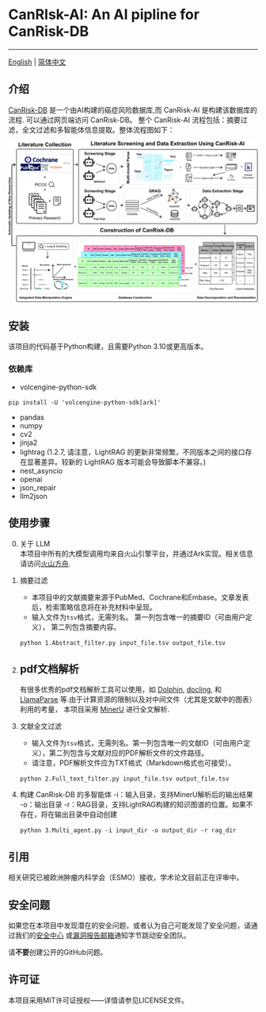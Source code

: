 # CanRIsk-AI: An AI pipline for CanRisk-DB

---

[English](./README.md) | [简体中文](./README_zh.md)

## 介绍

[CanRisk-DB](https://www.canrisk-ai.com/) 是一个由AI构建的癌症风险数据库,而 CanRisk-AI 是构建该数据库的流程.
可以通过网页端访问 CanRisk-DB。 整个 CanRisk-AI 流程包括：摘要过滤，全文过滤和多智能体信息提取。整体流程图如下： 

![img.jpg](imgs/img.jpg)

## 安装

该项目的代码基于Python构建，且需要Python 3.10或更高版本。

### 依赖库

- volcengine-python-sdk

```
pip install -U 'volcengine-python-sdk[ark]'
```

- pandas
- numpy
- cv2
- jinja2
- lightrag (1.2.7, 请注意，LightRAG 的更新非常频繁，不同版本之间的接口存在显著差异。较新的 LightRAG
  版本可能会导致脚本不兼容。)
- nest_asyncio
- openai
- json_repair
- llm2json

## 使用步骤

0. 关于 LLM  
   本项目中所有的大模型调用均来自火山引擎平台，并通过Ark实现。相关信息请访问[火山方舟](https://www.volcengine.com/product/ark).

1. 摘要过滤
    - 本项目中的文献摘要来源于PubMed、Cochrane和Embase。文章发表后，检索策略信息将在补充材料中呈现。
    - 输入文件为`tsv`格式，无需列名。
      第一列包含唯一的摘要ID（可由用户定义），
      第二列包含摘要内容。
   ```shell
   python 1.Abstract_filter.py input_file.tsv output_file.tsv
   ```

2. pdf文档解析
   -
   有很多优秀的pdf文档解析工具可以使用，如 [Dolphin](https://github.com/bytedance/Dolphin), [docling](https://github.com/docling-project/docling),
   和 [LlamaParse](https://cloud.llamaindex.ai/) 等.由于计算资源的限制以及对中间文件（尤其是文献中的图表）利用的考量，
   本项目采用 [MinerU](https://github.com/opendatalab/MinerU) 进行全文解析.

3. 文献全文过滤
    - 输入文件为`tsv`格式，无需列名。第一列包含唯一的文献ID（可由用户定义），第二列包含与文献对应的PDF解析文件的文件路径。
    - 请注意，PDF解析文件应为TXT格式（Markdown格式也可接受）。
   ```shell
   python 2.Full_text_filter.py input_file.tsv output_file.tsv
   ```

4. 构建 CanRisk-DB 的多智能体
   -i：输入目录，支持MinerU解析后的输出结果
   -o：输出目录
   -r：RAG目录，支持LightRAG构建的知识图谱的位置。如果不存在，将在输出目录中自动创建
   ```shell
   python 3.Multi_agent.py -i input_dir -o output_dir -r rag_dir
   ```

## 引用

相关研究已被欧洲肿瘤内科学会（ESMO）接收，学术论文目前正在评审中。

## 安全问题

如果您在本项目中发现潜在的安全问题，或者认为自己可能发现了安全问题，请通过我们的[安全中心](https://security.bytedance.com/src)
或[漏洞报告邮箱](sec@bytedance.com)通知字节跳动安全团队。

请**不要**创建公开的GitHub问题。

## 许可证

本项目采用MIT许可证授权——详情请参见LICENSE文件。

